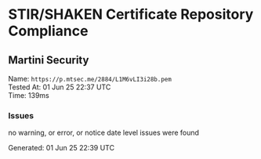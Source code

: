 # STIR/SHAKEN Certificate Repository Compliance

## Martini Security

Name: `https://p.mtsec.me/2884/L1M6vLI3i28b.pem`\
Tested At: 01 Jun 25 22:37 UTC\
Time: 139ms

### Issues

no warning, or error, or notice date level issues were found

Generated: 01 Jun 25 22:39 UTC